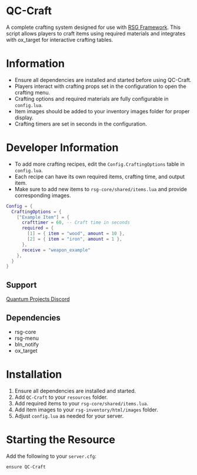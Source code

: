 # QC-Craft

A complete crafting system designed for use with [RSG Framework](https://github.com/Rexshack-RedM). This script allows players to craft items using required materials and integrates with ox_target for interactive crafting tables.

# Information

- Ensure all dependencies are installed and started before using QC-Craft.
- Players interact with crafting props set in the configuration to open the crafting menu.
- Crafting options and required materials are fully configurable in `config.lua`.
- Item images should be added to your inventory images folder for proper display.
- Crafting timers are set in seconds in the configuration.

# Developer Information

- To add more crafting recipes, edit the `Config.CraftingOptions` table in `config.lua`.
- Each recipe can have its own required items, crafting time, and output item.
- Make sure to add new items to `rsg-core/shared/items.lua` and provide corresponding images.

```lua
Config = {
  CraftingOptions = {
    ["Example Item"] = {
      crafttimer = 60, -- Craft time in seconds
      required = {
        [1] = { item = "wood", amount = 10 },
        [2] = { item = "iron", amount = 1 },
      },
      receive = "weapon_example"
    },
  }
}
```

## Support
[Quantum Projects Discord](https://discord.gg/kJ8ZrGM8TS)

## Dependencies
- rsg-core
- rsg-menu
- bln_notify
- ox_target

# Installation

1. Ensure all dependencies are installed and started.
2. Add `QC-Craft` to your `resources` folder.
3. Add required items to your `rsg-core/shared/items.lua`.
4. Add item images to your `rsg-inventory/html/images` folder.
5. Adjust `config.lua` as needed for your server.

# Starting the Resource

Add the following to your `server.cfg`:
```
ensure QC-Craft
```
